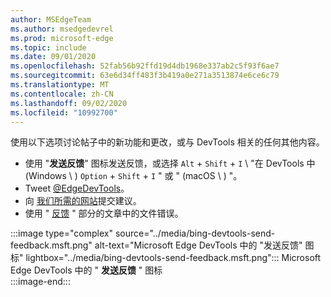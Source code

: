 ```yaml
---
author: MSEdgeTeam
ms.author: msedgedevrel
ms.prod: microsoft-edge
ms.topic: include
ms.date: 09/01/2020
ms.openlocfilehash: 52fab56b92ffd19d4db1968e337ab2c5f93f6ae7
ms.sourcegitcommit: 63e6d34ff483f3b419a0e271a3513874e6ce6c79
ms.translationtype: MT
ms.contentlocale: zh-CN
ms.lasthandoff: 09/02/2020
ms.locfileid: "10992700"
---
```

使用以下选项讨论帖子中的新功能和更改，或与 DevTools 相关的任何其他内容。  

*   使用 "**发送反馈**" 图标发送反馈，或选择 `Alt` + `Shift` + `I` \ "在 DevTools 中 (Windows \ ) `Option` + `Shift` + `I` " 或 " (macOS \ ) "。  
*   Tweet [@EdgeDevTools][PostTweetEdgeDevTools]。  
*   向 [我们所需的网站][TheWebWeWant]提交建议。  
*   使用 " [反馈](#feedback) " 部分的文章中的文件错误。  

:::image type="complex" source="../media/bing-devtools-send-feedback.msft.png" alt-text="Microsoft Edge DevTools 中的 "发送反馈" 图标" lightbox="../media/bing-devtools-send-feedback.msft.png":::
   Microsoft Edge DevTools 中的 " **发送反馈** " 图标  
:::image-end:::  

<!-- links -->  

[PostTweetEdgeDevTools]: https://twitter.com/intent/tweet?text=@EdgeDevTools "@EdgeDevTools | 发布推文"  

[EdgeDevToolsTwitterAccount]: https://twitter.com/EdgeDevTools "@EdgeDevTools Twitter 帐户"  

[GitHubMicrosoftDocsEdgeDeveloperNewIssue]: https://github.com/MicrosoftDocs/edge-developer/issues/new?title=[DevTools%20Docs%20Feedback] "新问题-MicrosoftDocs/edge-开发人员-GitHub"  

[TheWebWeWant]: https://webwewant.fyi "我们想要的网络"  
